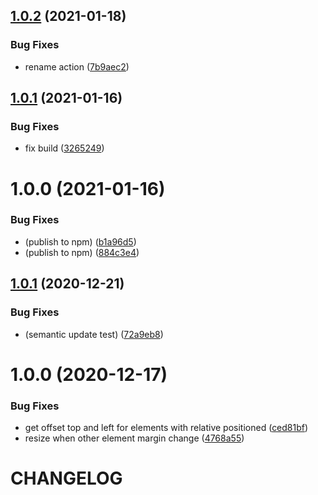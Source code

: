 ## [1.0.2](https://github.com/CoCreate-app/CoCreate-s3/compare/v1.0.1...v1.0.2) (2021-01-18)


### Bug Fixes

* rename action ([7b9aec2](https://github.com/CoCreate-app/CoCreate-s3/commit/7b9aec28ea360ca58586613380f4ba430f447e6b))

## [1.0.1](https://github.com/CoCreate-app/CoCreate-s3/compare/v1.0.0...v1.0.1) (2021-01-16)


### Bug Fixes

* fix build ([3265249](https://github.com/CoCreate-app/CoCreate-s3/commit/3265249c61f325091cf516d8a49195780d8596fe))

# 1.0.0 (2021-01-16)


### Bug Fixes

* (publish to npm) ([b1a96d5](https://github.com/CoCreate-app/CoCreate-s3/commit/b1a96d5ff9c8e0fccac70ceae55a282e62968f97))
* (publish to npm) ([884c3e4](https://github.com/CoCreate-app/CoCreate-s3/commit/884c3e44946f755cde660d5bfc23cca26a2504a1))

## [1.0.1](https://github.com/CoCreate-app/CoCreate-s3/compare/v1.0.0...v1.0.1) (2020-12-21)


### Bug Fixes

* (semantic update test) ([72a9eb8](https://github.com/CoCreate-app/CoCreate-s3/commit/72a9eb8cdd3d0038bb1c10ba3a0d2ed4b7ad1f75))


# 1.0.0 (2020-12-17)


### Bug Fixes

* get offset top and left for elements with relative positioned ([ced81bf](https://github.com/CoCreate-app/CoCreate-s3/commit/ced81bfc69963a22bc5e543f6e07e29b879ca86d))
* resize when other element margin change ([4768a55](https://github.com/CoCreate-app/CoCreate-s3/commit/4768a55703893d020ce57b59b46cfe7d9877ec63))

# CHANGELOG
